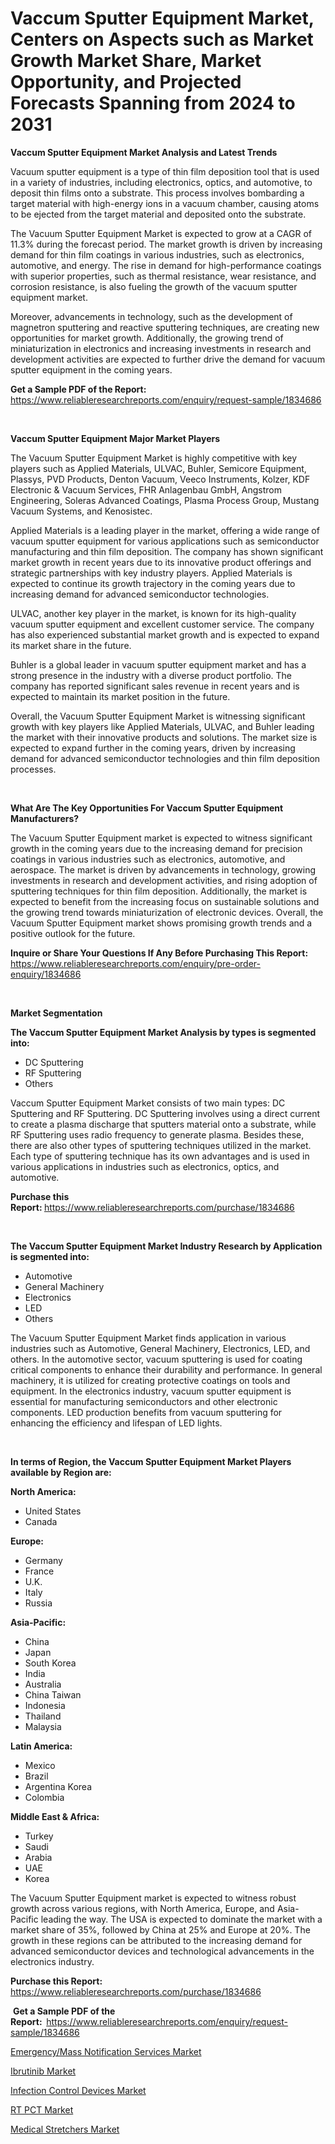 <p><h1>Vaccum Sputter Equipment Market, Centers on Aspects such as Market Growth Market Share, Market Opportunity, and Projected Forecasts Spanning from 2024 to 2031</h1></p><p><strong>Vaccum Sputter Equipment Market Analysis and Latest Trends</strong></p>
<p><p>Vacuum sputter equipment is a type of thin film deposition tool that is used in a variety of industries, including electronics, optics, and automotive, to deposit thin films onto a substrate. This process involves bombarding a target material with high-energy ions in a vacuum chamber, causing atoms to be ejected from the target material and deposited onto the substrate.</p><p>The Vacuum Sputter Equipment Market is expected to grow at a CAGR of 11.3% during the forecast period. The market growth is driven by increasing demand for thin film coatings in various industries, such as electronics, automotive, and energy. The rise in demand for high-performance coatings with superior properties, such as thermal resistance, wear resistance, and corrosion resistance, is also fueling the growth of the vacuum sputter equipment market.</p><p>Moreover, advancements in technology, such as the development of magnetron sputtering and reactive sputtering techniques, are creating new opportunities for market growth. Additionally, the growing trend of miniaturization in electronics and increasing investments in research and development activities are expected to further drive the demand for vacuum sputter equipment in the coming years.</p></p>
<p><strong>Get a Sample PDF of the Report:&nbsp;</strong> <a href="https://www.reliableresearchreports.com/enquiry/request-sample/1834686">https://www.reliableresearchreports.com/enquiry/request-sample/1834686</a></p>
<p>&nbsp;</p>
<p><strong>Vaccum Sputter Equipment Major Market Players</strong></p>
<p><p>The Vacuum Sputter Equipment Market is highly competitive with key players such as Applied Materials, ULVAC, Buhler, Semicore Equipment, Plassys, PVD Products, Denton Vacuum, Veeco Instruments, Kolzer, KDF Electronic & Vacuum Services, FHR Anlagenbau GmbH, Angstrom Engineering, Soleras Advanced Coatings, Plasma Process Group, Mustang Vacuum Systems, and Kenosistec.</p><p>Applied Materials is a leading player in the market, offering a wide range of vacuum sputter equipment for various applications such as semiconductor manufacturing and thin film deposition. The company has shown significant market growth in recent years due to its innovative product offerings and strategic partnerships with key industry players. Applied Materials is expected to continue its growth trajectory in the coming years due to increasing demand for advanced semiconductor technologies.</p><p>ULVAC, another key player in the market, is known for its high-quality vacuum sputter equipment and excellent customer service. The company has also experienced substantial market growth and is expected to expand its market share in the future.</p><p>Buhler is a global leader in vacuum sputter equipment market and has a strong presence in the industry with a diverse product portfolio. The company has reported significant sales revenue in recent years and is expected to maintain its market position in the future.</p><p>Overall, the Vacuum Sputter Equipment Market is witnessing significant growth with key players like Applied Materials, ULVAC, and Buhler leading the market with their innovative products and solutions. The market size is expected to expand further in the coming years, driven by increasing demand for advanced semiconductor technologies and thin film deposition processes.</p></p>
<p>&nbsp;</p>
<p><strong>What Are The Key Opportunities For Vaccum Sputter Equipment Manufacturers?</strong></p>
<p><p>The Vacuum Sputter Equipment market is expected to witness significant growth in the coming years due to the increasing demand for precision coatings in various industries such as electronics, automotive, and aerospace. The market is driven by advancements in technology, growing investments in research and development activities, and rising adoption of sputtering techniques for thin film deposition. Additionally, the market is expected to benefit from the increasing focus on sustainable solutions and the growing trend towards miniaturization of electronic devices. Overall, the Vacuum Sputter Equipment market shows promising growth trends and a positive outlook for the future.</p></p>
<p><strong>Inquire or Share Your Questions If Any Before Purchasing This Report:</strong> <a href="https://www.reliableresearchreports.com/enquiry/pre-order-enquiry/1834686">https://www.reliableresearchreports.com/enquiry/pre-order-enquiry/1834686</a></p>
<p>&nbsp;</p>
<p><strong>Market Segmentation</strong></p>
<p><strong>The Vaccum Sputter Equipment Market Analysis by types is segmented into:</strong></p>
<p><ul><li>DC Sputtering</li><li>RF Sputtering</li><li>Others</li></ul></p>
<p><p>Vaccum Sputter Equipment Market consists of two main types: DC Sputtering and RF Sputtering. DC Sputtering involves using a direct current to create a plasma discharge that sputters material onto a substrate, while RF Sputtering uses radio frequency to generate plasma. Besides these, there are also other types of sputtering techniques utilized in the market. Each type of sputtering technique has its own advantages and is used in various applications in industries such as electronics, optics, and automotive.</p></p>
<p><strong>Purchase this Report:&nbsp;</strong><a href="https://www.reliableresearchreports.com/purchase/1834686">https://www.reliableresearchreports.com/purchase/1834686</a></p>
<p>&nbsp;</p>
<p><strong>The Vaccum Sputter Equipment Market Industry Research by Application is segmented into:</strong></p>
<p><ul><li>Automotive</li><li>General Machinery</li><li>Electronics</li><li>LED</li><li>Others</li></ul></p>
<p><p>The Vacuum Sputter Equipment Market finds application in various industries such as Automotive, General Machinery, Electronics, LED, and others. In the automotive sector, vacuum sputtering is used for coating critical components to enhance their durability and performance. In general machinery, it is utilized for creating protective coatings on tools and equipment. In the electronics industry, vacuum sputter equipment is essential for manufacturing semiconductors and other electronic components. LED production benefits from vacuum sputtering for enhancing the efficiency and lifespan of LED lights.</p></p>
<p>&nbsp;</p>
<p><strong>In terms of Region, the Vaccum Sputter Equipment Market Players available by Region are:</strong></p>
<p>
    <p> <strong> North America: </strong>
        <ul>
            <li>United States</li>
            <li>Canada</li>
        </ul>
        </p> 
    <p> <strong> Europe: </strong>
        <ul>
            <li>Germany</li>
            <li>France</li>
            <li>U.K.</li>
            <li>Italy</li>
            <li>Russia</li>
        </ul>
        </p> 
    <p> <strong> Asia-Pacific: </strong>
        <ul>
            <li>China</li>
            <li>Japan</li>
            <li>South Korea</li>
            <li>India</li>
            <li>Australia</li>
            <li>China Taiwan</li>
            <li>Indonesia</li>
            <li>Thailand</li>
            <li>Malaysia</li>
        </ul>
        </p> 
    <p> <strong> Latin America: </strong>
        <ul>
            <li>Mexico</li>
            <li>Brazil</li>
            <li>Argentina Korea</li>
            <li>Colombia</li>
        </ul>
        </p> 
    <p> <strong> Middle East & Africa: </strong>
        <ul>
            <li>Turkey</li>
            <li>Saudi</li>
            <li>Arabia</li>
            <li>UAE</li>
            <li>Korea</li>
        </ul>
    </p>
    </p>
<p><p>The Vacuum Sputter Equipment market is expected to witness robust growth across various regions, with North America, Europe, and Asia-Pacific leading the way. The USA is expected to dominate the market with a market share of 35%, followed by China at 25% and Europe at 20%. The growth in these regions can be attributed to the increasing demand for advanced semiconductor devices and technological advancements in the electronics industry.</p></p>
<p><strong>Purchase this Report: </strong><a href="https://www.reliableresearchreports.com/purchase/1834686">https://www.reliableresearchreports.com/purchase/1834686</a></p>
<p>&nbsp;<strong>Get a Sample PDF of the Report:&nbsp;&nbsp;</strong><a href="https://www.reliableresearchreports.com/enquiry/request-sample/1834686">https://www.reliableresearchreports.com/enquiry/request-sample/1834686</a></p>
<p><strong></strong></p>
<p><p><a href="https://github.com/ruddyyedelwadw/Market-Research-Report-List-1/blob/main/emergencymass-notification-services-market.md">Emergency/Mass Notification Services Market</a></p><p><a href="https://medium.com/@saraprifti1917/ibrutinib-market-trends-forecast-and-competitive-analysis-to-2031-23486c1a4fec">Ibrutinib Market</a></p><p><a href="https://medium.com/@evelynarmstrong2022/infection-control-devices-market-competitive-analysis-market-trends-and-forecast-to-2031-034f30e2a20d">Infection Control Devices Market</a></p><p><a href="https://medium.com/@angelaarnold1941/rt-pct-market-insight-market-trends-growth-forecasted-from-2024-to-2031-18c6e87b31f4">RT PCT Market</a></p><p><a href="https://medium.com/@evelynarmstrong2022/medical-stretchers-market-exploring-market-share-market-trends-and-future-growth-8339a91118a3">Medical Stretchers Market</a></p></p>